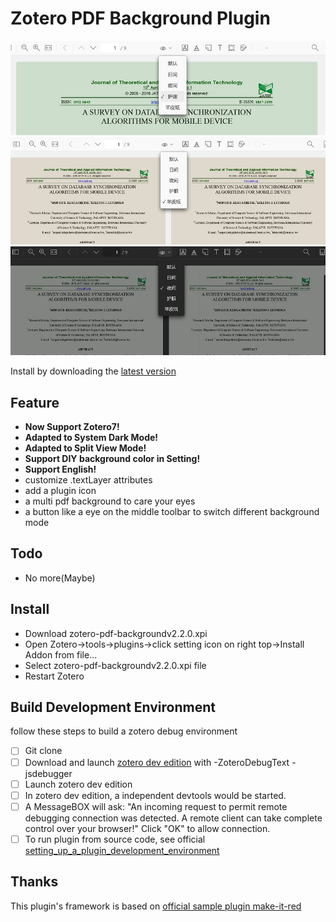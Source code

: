 # Zotero PDF Background Plugin

![](example1.jpg)![](example2.jpg)![](example3.jpg)

Install by downloading the [latest version](https://github.com/q77190858/zotero-pdf-background/releases/latest)

## Feature

* **Now Support Zotero7!**
* **Adapted to System Dark Mode!**
* **Adapted to Split View Mode!**
* **Support DIY background color in Setting!**
* **Support English!**
* customize .textLayer attributes
* add a plugin icon
* a multi pdf background to care your eyes
* a button like a eye on the middle toolbar to switch different background mode

## Todo

* No more(Maybe)

## Install

- Download zotero-pdf-backgroundv2.2.0.xpi
- Open Zotero->tools->plugins->click setting icon on right top->Install Addon from file...
- Select zotero-pdf-backgroundv2.2.0.xpi file
- Restart Zotero

## Build Development Environment

follow these steps to build a zotero debug environment

- [ ] Git clone
- [ ] Download and launch [zotero dev edition](https://www.zotero.org/support/dev_builds) with -ZoteroDebugText -jsdebugger
- [ ] Launch zotero dev edition
- [ ] In zotero dev edition, a independent devtools would be started.
- [ ] A MessageBOX will ask: "An incoming request to permit remote debugging connection was detected. A remote client can take complete control over your browser!" Click "OK" to allow connection.
- [ ] To run plugin from source code, see official [setting_up_a_plugin_development_environment](https://www.zotero.org/support/dev/client_coding/plugin_development#setting_up_a_plugin_development_environment)

## Thanks
This plugin's framework is based on [official sample plugin make-it-red](https://github.com/zotero/make-it-red)